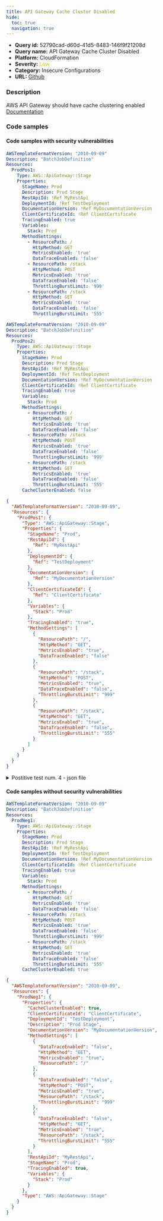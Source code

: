 ```yaml
---
title: API Gateway Cache Cluster Disabled
hide:
  toc: true
  navigation: true
---
```


<style>
  .highlight .hll {
    background-color: #ff171742;
  }
  .md-content {
    max-width: 1100px;
    margin: 0 auto;
  }
</style>

-   **Query id:** 52790cad-d60d-41d5-8483-146f9f21208d
-   **Query name:** API Gateway Cache Cluster Disabled
-   **Platform:** CloudFormation
-   **Severity:** <span style="color:#CC0">Low</span>
-   **Category:** Insecure Configurations
-   **URL:** [Github](https://github.com/Checkmarx/kics/tree/master/assets/queries/cloudFormation/aws/api_gateway_cache_cluster_disabled)

### Description
AWS API Gateway should have cache clustering enabled<br>
[Documentation](https://docs.aws.amazon.com/AWSCloudFormation/latest/UserGuide/aws-resource-apigateway-stage.html#cfn-apigateway-stage-cacheclusterenabled)

### Code samples
#### Code samples with security vulnerabilities
```yaml title="Postitive test num. 1 - yaml file" hl_lines="6"
AWSTemplateFormatVersion: "2010-09-09"
Description: "BatchJobDefinition"
Resources:
  ProdPos1:
    Type: AWS::ApiGateway::Stage
    Properties:
      StageName: Prod
      Description: Prod Stage
      RestApiId: !Ref MyRestApi
      DeploymentId: !Ref TestDeployment
      DocumentationVersion: !Ref MyDocumentationVersion
      ClientCertificateId: !Ref ClientCertificate
      TracingEnabled: true
      Variables:
        Stack: Prod
      MethodSettings:
        - ResourcePath: /
          HttpMethod: GET
          MetricsEnabled: 'true'
          DataTraceEnabled: 'false'
        - ResourcePath: /stack
          HttpMethod: POST
          MetricsEnabled: 'true'
          DataTraceEnabled: 'false'
          ThrottlingBurstLimit: '999'
        - ResourcePath: /stack
          HttpMethod: GET
          MetricsEnabled: 'true'
          DataTraceEnabled: 'false'
          ThrottlingBurstLimit: '555'

```
```yaml title="Postitive test num. 2 - yaml file" hl_lines="31"
AWSTemplateFormatVersion: "2010-09-09"
Description: "BatchJobDefinition"
Resources:
  ProdPos2:
    Type: AWS::ApiGateway::Stage
    Properties:
      StageName: Prod
      Description: Prod Stage
      RestApiId: !Ref MyRestApi
      DeploymentId: !Ref TestDeployment
      DocumentationVersion: !Ref MyDocumentationVersion
      ClientCertificateId: !Ref ClientCertificate
      TracingEnabled: true
      Variables:
        Stack: Prod
      MethodSettings:
        - ResourcePath: /
          HttpMethod: GET
          MetricsEnabled: 'true'
          DataTraceEnabled: 'false'
        - ResourcePath: /stack
          HttpMethod: POST
          MetricsEnabled: 'true'
          DataTraceEnabled: 'false'
          ThrottlingBurstLimit: '999'
        - ResourcePath: /stack
          HttpMethod: GET
          MetricsEnabled: 'true'
          DataTraceEnabled: 'false'
          ThrottlingBurstLimit: '555'
      CacheClusterEnabled: false

```
```json title="Postitive test num. 3 - json file" hl_lines="6"
{
  "AWSTemplateFormatVersion": "2010-09-09",
  "Resources": {
    "ProdPos1": {
      "Type": "AWS::ApiGateway::Stage",
      "Properties": {
        "StageName": "Prod",
        "RestApiId": {
          "Ref": "MyRestApi"
        },
        "DeploymentId": {
          "Ref": "TestDeployment"
        },
        "DocumentationVersion": {
          "Ref": "MyDocumentationVersion"
        },
        "ClientCertificateId": {
          "Ref": "ClientCertificate"
        },
        "Variables": {
          "Stack": "Prod"
        },
        "TracingEnabled": "true",
        "MethodSettings": [
          {
            "ResourcePath": "/",
            "HttpMethod": "GET",
            "MetricsEnabled": "true",
            "DataTraceEnabled": "false"
          },
          {
            "ResourcePath": "/stack",
            "HttpMethod": "POST",
            "MetricsEnabled": "true",
            "DataTraceEnabled": "false",
            "ThrottlingBurstLimit": "999"
          },
          {
            "ResourcePath": "/stack",
            "HttpMethod": "GET",
            "MetricsEnabled": "true",
            "DataTraceEnabled": "false",
            "ThrottlingBurstLimit": "555"
          }
        ]
      }
    }
  }
}

```
<details><summary>Postitive test num. 4 - json file</summary>

```json hl_lines="6"
{
  "AWSTemplateFormatVersion": "2010-09-09",
  "Resources": {
    "ProdPos2": {
      "Properties": {
        "CacheClusterEnabled": false,
        "ClientCertificateId": "ClientCertificate",
        "DeploymentId": "TestDeployment",
        "Description": "Prod Stage",
        "DocumentationVersion": "MyDocumentationVersion",
        "MethodSettings": [
          {
            "DataTraceEnabled": "false",
            "HttpMethod": "GET",
            "MetricsEnabled": "true",
            "ResourcePath": "/"
          },
          {
            "DataTraceEnabled": "false",
            "HttpMethod": "POST",
            "MetricsEnabled": "true",
            "ResourcePath": "/stack",
            "ThrottlingBurstLimit": "999"
          },
          {
            "DataTraceEnabled": "false",
            "HttpMethod": "GET",
            "MetricsEnabled": "true",
            "ResourcePath": "/stack",
            "ThrottlingBurstLimit": "555"
          }
        ],
        "RestApiId": "MyRestApi",
        "StageName": "Prod",
        "TracingEnabled": true,
        "Variables": {
          "Stack": "Prod"
        }
      },
      "Type": "AWS::ApiGateway::Stage"
    }
  }
}

```
</details>


#### Code samples without security vulnerabilities
```yaml title="Negative test num. 1 - yaml file"
AWSTemplateFormatVersion: "2010-09-09"
Description: "BatchJobDefinition"
Resources:
  ProdNeg1:
    Type: AWS::ApiGateway::Stage
    Properties:
      StageName: Prod
      Description: Prod Stage
      RestApiId: !Ref MyRestApi
      DeploymentId: !Ref TestDeployment
      DocumentationVersion: !Ref MyDocumentationVersion
      ClientCertificateId: !Ref ClientCertificate
      TracingEnabled: true
      Variables:
        Stack: Prod
      MethodSettings:
        - ResourcePath: /
          HttpMethod: GET
          MetricsEnabled: 'true'
          DataTraceEnabled: 'false'
        - ResourcePath: /stack
          HttpMethod: POST
          MetricsEnabled: 'true'
          DataTraceEnabled: 'false'
          ThrottlingBurstLimit: '999'
        - ResourcePath: /stack
          HttpMethod: GET
          MetricsEnabled: 'true'
          DataTraceEnabled: 'false'
          ThrottlingBurstLimit: '555'
      CacheClusterEnabled: true

```
```json title="Negative test num. 2 - json file"
{
  "AWSTemplateFormatVersion": "2010-09-09",
  "Resources": {
    "ProdNeg1": {
      "Properties": {
        "CacheClusterEnabled": true,
        "ClientCertificateId": "ClientCertificate",
        "DeploymentId": "TestDeployment",
        "Description": "Prod Stage",
        "DocumentationVersion": "MyDocumentationVersion",
        "MethodSettings": [
          {
            "DataTraceEnabled": "false",
            "HttpMethod": "GET",
            "MetricsEnabled": "true",
            "ResourcePath": "/"
          },
          {
            "DataTraceEnabled": "false",
            "HttpMethod": "POST",
            "MetricsEnabled": "true",
            "ResourcePath": "/stack",
            "ThrottlingBurstLimit": "999"
          },
          {
            "DataTraceEnabled": "false",
            "HttpMethod": "GET",
            "MetricsEnabled": "true",
            "ResourcePath": "/stack",
            "ThrottlingBurstLimit": "555"
          }
        ],
        "RestApiId": "MyRestApi",
        "StageName": "Prod",
        "TracingEnabled": true,
        "Variables": {
          "Stack": "Prod"
        }
      },
      "Type": "AWS::ApiGateway::Stage"
    }
  }
}

```
